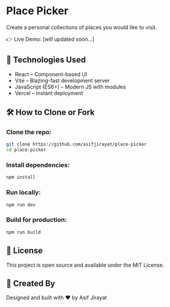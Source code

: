 # Place Picker

Create a personal collections of places you would like to visit.

👉 Live Demo: [will updated soon...]

## 🚀 Technologies Used

- React – Component-based UI
- Vite – Blazing-fast development server
- JavaScript (ES6+) – Modern JS with modules
- Vercel – Instant deployment

## 🛠 How to Clone or Fork

### Clone the repo:

```bash
git clone https://github.com/asifjirayat/place-picker
cd place-picker
```

### Install dependencies:

```bash
npm install
```

### Run locally:

```bash
npm run dev
```

### Build for production:

```bash
npm run build
```

## 📄 License

This project is open source and available under the MIT License.

## 🙌 Created By

Designed and built with ❤️ by Asif Jirayat
